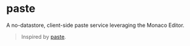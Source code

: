 # paste

A no-datastore, client-side paste service leveraging the Monaco Editor.

> Inspired by [paste](https://github.com/topaz/paste).